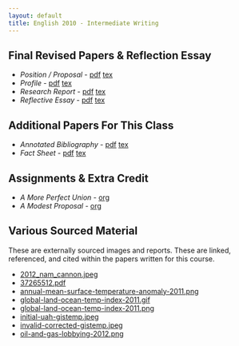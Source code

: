 ```yaml
---
layout: default
title: English 2010 - Intermediate Writing
---
```


## Final Revised Papers & Reflection Essay

* *Position / Proposal* - [pdf](position-proposal.pdf) [tex](position-proposal.tex)
* *Profile* - [pdf](profile.pdf) [tex](profile.tex)
* *Research Report* - [pdf](report-prompt.pdf) [tex](report-prompt.tex)
* *Reflective Essay* - [pdf](reflection-essay.pdf) [tex](reflection-essay.tex)

## Additional Papers For This Class

* *Annotated Bibliography* - [pdf](annotated-bibliography.pdf) [tex](annotated-bibliography.tex)
* *Fact Sheet* - [pdf](fact-sheet.pdf) [tex](fact-sheet.tex)

## Assignments & Extra Credit

* *A More Perfect Union* - [org](a-more-perfect-union.org)
* *A Modest Proposal* - [org](a-modest-proposal.org)

## Various Sourced Material

These are externally sourced images and reports. These are linked, referenced, and cited within the papers written for this course.

* [2012_nam_cannon.jpeg](2012_nam_cannon.jpeg)
* [37265512.pdf](37265512.pdf)
* [annual-mean-surface-temperature-anomaly-2011.png](annual-mean-surface-temperature-anomaly-2011.png)
* [global-land-ocean-temp-index-2011.gif](global-land-ocean-temp-index-2011.gif)
* [global-land-ocean-temp-index-2011.png](global-land-ocean-temp-index-2011.png)
* [initial-uah-gistemp.jpeg](initial-uah-gistemp.jpeg)
* [invalid-corrected-gistemp.jpeg](invalid-corrected-gistemp.jpeg)
* [oil-and-gas-lobbying-2012.png](oil-and-gas-lobbying-2012.png)
